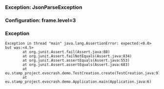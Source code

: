 ### Exception: JsonParseException

### Configuration: frame.level=3

### Exception 

```
Exception in thread "main" java.lang.AssertionError: expected:<0.0> but was:<4.5>
        at org.junit.Assert.fail(Assert.java:88)
        at org.junit.Assert.failNotEquals(Assert.java:834)
        at org.junit.Assert.assertEquals(Assert.java:553)
        at org.junit.Assert.assertEquals(Assert.java:683)
        at eu.stamp_project.evocrash.demo.TestCreation.create(TestCreation.java:97)
        at eu.stamp_project.evocrash.demo.Application.main(Application.java:6)

```
